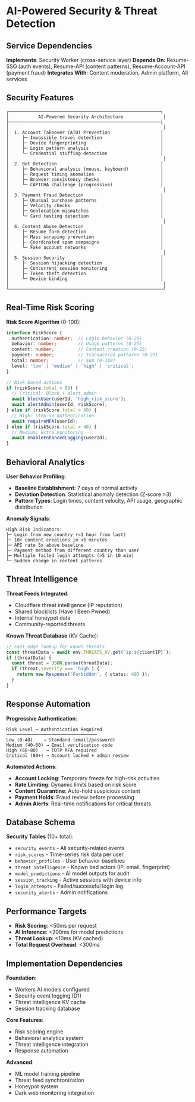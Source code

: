 # AI-Powered Security & Threat Detection

## Service Dependencies

**Implements**: Security Worker (cross-service layer)
**Depends On**: Resume-SSO (auth events), Resume-API (content patterns), Resume-Account-API (payment fraud)
**Integrates With**: Content moderation, Admin platform, All services

## Security Features

```
┌─────────────────────────────────────────────────────────┐
│           AI-Powered Security Architecture               │
├─────────────────────────────────────────────────────────┤
│                                                          │
│  1. Account Takeover (ATO) Prevention                   │
│     ├─ Impossible travel detection                      │
│     ├─ Device fingerprinting                            │
│     ├─ Login pattern analysis                           │
│     └─ Credential stuffing detection                    │
│                                                          │
│  2. Bot Detection                                       │
│     ├─ Behavioral analysis (mouse, keyboard)            │
│     ├─ Request timing anomalies                         │
│     ├─ Browser consistency checks                       │
│     └─ CAPTCHA challenge (progressive)                  │
│                                                          │
│  3. Payment Fraud Detection                             │
│     ├─ Unusual purchase patterns                        │
│     ├─ Velocity checks                                  │
│     ├─ Geolocation mismatches                           │
│     └─ Card testing detection                           │
│                                                          │
│  4. Content Abuse Detection                             │
│     ├─ Resume farm detection                            │
│     ├─ Mass scraping prevention                         │
│     ├─ Coordinated spam campaigns                       │
│     └─ Fake account networks                            │
│                                                          │
│  5. Session Security                                    │
│     ├─ Session hijacking detection                      │
│     ├─ Concurrent session monitoring                    │
│     ├─ Token theft detection                            │
│     └─ Device binding                                   │
│                                                          │
└──────────────────────────────────────────────────────────┘
```

## Real-Time Risk Scoring

**Risk Score Algorithm** (0-100):
```typescript
interface RiskScore {
  authentication: number;  // Login behavior (0-25)
  behavior: number;        // Usage patterns (0-25)
  content: number;         // Content creation (0-25)
  payment: number;         // Transaction patterns (0-25)
  total: number;           // Sum (0-100)
  level: 'low' | 'medium' | 'high' | 'critical';
}

// Risk-based actions
if (riskScore.total > 80) {
  // Critical: Block + alert admin
  await blockUser(userId, 'high_risk_score');
  await alertAdmin(userId, riskScore);
} else if (riskScore.total > 60) {
  // High: Step-up authentication
  await requireMFA(userId);
} else if (riskScore.total > 40) {
  // Medium: Extra monitoring
  await enableEnhancedLogging(userId);
}
```

## Behavioral Analytics

**User Behavior Profiling**:
- **Baseline Establishment**: 7 days of normal activity
- **Deviation Detection**: Statistical anomaly detection (Z-score >3)
- **Pattern Types**: Login times, content velocity, API usage, geographic distribution

**Anomaly Signals**:
```
High Risk Indicators:
├─ Login from new country (<1 hour from last)
├─ 10+ content creations in <5 minutes
├─ API rate 5x above baseline
├─ Payment method from different country than user
├─ Multiple failed login attempts (>5 in 10 min)
└─ Sudden change in content patterns
```

## Threat Intelligence

**Threat Feeds Integrated**:
- Cloudflare threat intelligence (IP reputation)
- Shared blocklists (Have I Been Pwned)
- Internal honeypot data
- Community-reported threats

**Known Threat Database** (KV Cache):
```typescript
// Fast edge lookup for known threats
const threatData = await env.THREATS_KV.get(`ip:${clientIP}`);
if (threatData) {
  const threat = JSON.parse(threatData);
  if (threat.severity === 'high') {
    return new Response('Forbidden', { status: 403 });
  }
}
```

## Response Automation

**Progressive Authentication**:
```
Risk Level → Authentication Required
──────────────────────────────────
Low (0-40)    → Standard (email/password)
Medium (40-60) → Email verification code
High (60-80)   → TOTP MFA required
Critical (80+) → Account locked + admin review
```

**Automated Actions**:
- **Account Locking**: Temporary freeze for high-risk activities
- **Rate Limiting**: Dynamic limits based on risk score
- **Content Quarantine**: Auto-hold suspicious content
- **Payment Holds**: Fraud review before processing
- **Admin Alerts**: Real-time notifications for critical threats

## Database Schema

**Security Tables** (10+ total):
- `security_events` - All security-related events
- `risk_scores` - Time-series risk data per user
- `behavior_profiles` - User behavior baselines
- `threat_intelligence` - Known bad actors (IP, email, fingerprint)
- `model_predictions` - AI model outputs for audit
- `session_tracking` - Active sessions with device info
- `login_attempts` - Failed/successful login log
- `security_alerts` - Admin notifications

## Performance Targets

- **Risk Scoring**: <50ms per request
- **AI Inference**: <200ms for model predictions
- **Threat Lookup**: <10ms (KV cached)
- **Total Request Overhead**: <300ms

## Implementation Dependencies

**Foundation**:
- Workers AI models configured
- Security event logging (D1)
- Threat intelligence KV cache
- Session tracking database

**Core Features**:
- Risk scoring engine
- Behavioral analytics system
- Threat intelligence integration
- Response automation

**Advanced**:
- ML model training pipeline
- Threat feed synchronization
- Honeypot system
- Dark web monitoring integration

